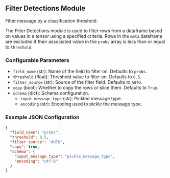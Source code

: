 <!--
SPDX-FileCopyrightText: Copyright (c) 2022-2023, NVIDIA CORPORATION & AFFILIATES. All rights reserved.
SPDX-License-Identifier: Apache-2.0

Licensed under the Apache License, Version 2.0 (the "License");
you may not use this file except in compliance with the License.
You may obtain a copy of the License at

http://www.apache.org/licenses/LICENSE-2.0

Unless required by applicable law or agreed to in writing, software
distributed under the License is distributed on an "AS IS" BASIS,
WITHOUT WARRANTIES OR CONDITIONS OF ANY KIND, either express or implied.
See the License for the specific language governing permissions and
limitations under the License.
-->

## Filter Detections Module

Filter message by a classification threshold.

The Filter Detections module is used to filter rows from a dataframe based on values in a tensor using a specified criteria. Rows in the `meta` dataframe are excluded if their associated value in the `probs` array is less than or equal to `threshold`.

### Configurable Parameters

- `field_name` (str): Name of the field to filter on. Defaults to `probs`.
- `threshold` (float): Threshold value to filter on. Defaults to `0.5`.
- `filter_source` (str): Source of the filter field. Defaults to `AUTO`.
- `copy` (bool): Whether to copy the rows or slice them. Defaults to `True`.
- `schema` (dict): Schema configuration.
    - `input_message_type` (str): Pickled message type.
    - `encoding` (str): Encoding used to pickle the message type.

### Example JSON Configuration

```json
{
  "field_name": "probs",
  "threshold": 0.5,
  "filter_source": "AUTO",
  "copy": true,
  "schema": {
    "input_message_type": "pickle_message_type",
    "encoding": "utf-8"
  }
}
```